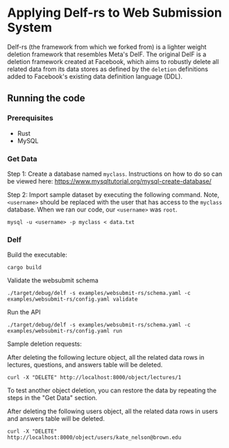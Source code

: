 # Applying Delf-rs to Web Submission System

Delf-rs (the framework from which we forked from) is a lighter weight deletion framework that resembles Meta's DelF. The original DelF is a deletion framework created at Facebook, which aims to robustly delete all related data from its data stores as defined by the `deletion` definitions added to Facebook's existing data definition language (DDL).

## Running the code

### Prerequisites

* Rust
* MySQL

### Get Data

Step 1: Create a database named `myclass`. Instructions on how to do so can be viewed here: https://www.mysqltutorial.org/mysql-create-database/

Step 2: Import sample dataset by executing the following command. Note, `<username>` should be replaced with the user that has access to the `myclass` database. When we ran our code, our `<username>` was `root`.

```
mysql -u <username> -p myclass < data.txt
```

### Delf

Build the executable:

```
cargo build
```

Validate the websubmit schema

```
./target/debug/delf -s examples/websubmit-rs/schema.yaml -c examples/websubmit-rs/config.yaml validate
```

Run the API

```
./target/debug/delf -s examples/websubmit-rs/schema.yaml -c examples/websubmit-rs/config.yaml run

```

Sample deletion requests:

After deleting the following lecture object, all the related data rows in lectures, questions, and answers table will be deleted.

```
curl -X "DELETE" http://localhost:8000/object/lectures/1

```

To test another object deletion, you can restore the data by repeating the steps in the "Get Data" section.

After deleting the following users object, all the related data rows in users and answers table will be deleted.

```
curl -X "DELETE" http://localhost:8000/object/users/kate_nelson@brown.edu
```
